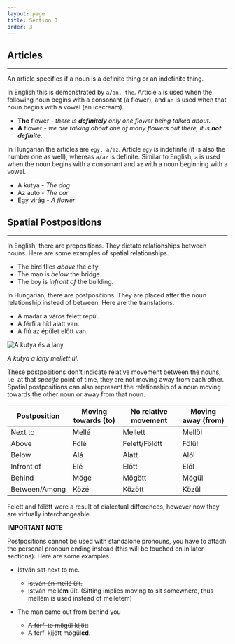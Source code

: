 ```yaml
---
layout: page
title: Section 3
order: 3
---
```


## Articles
---

An article specifies if a noun is a definite thing or an indefinite thing.

In English this is demonstrated by `a/an, the`. Article `a` is used when the following noun begins with a consonant (a flower),
and `an` is used when that noun begins with a vowel (an icecream).

* **The** flower - *there is **definitely** only one flower being talked about.*
* **A** flower - *we are talking about one of many flowers out there, it is **not definite**.*

In Hungarian the articles are `egy, a/az`. Article `egy` is indefinite (it is also the number one as well), whereas `a/az` is definite.
Similar to English, `a` is used when the noun begins with a consonant and `az` with a noun beginning with a vowel.

* A kutya - *The dog*
* Az autó - *The car*
* Egy virág - *A flower*

## Spatial Postpositions
---

In English, there are prepositions. They dictate relationships between nouns. Here are some examples of spatial relationships.

* The bird flies *above* the city.
* The man is *below* the bridge.
* The boy is *infront of* the building.

In Hungarian, there are postpositions. They are placed after the noun relationship instead of between. Here are the translations.

* A madár a város felett repül.
* A férfi a híd alatt van.
* A fiú az épület előtt van.

![A kutya és a lány](https://magyartanulas.github.io/public/ülnek.jpg)

*A kutya a lány mellett ül.*

These postpositions don't indicate relative movement between the nouns, i.e. at that *specifc* point of time, they are not moving away from each other. Spatial postpositions can also represent the relationship of a noun moving towards the other noun or away from that noun.

| Postposition  | Moving towards (to) | No relative movement | Moving away (from) |
|---------------|---------------------|----------------------|--------------------|
| Next to       | Mellé               | Mellett              | Mellől             |
| Above         | Fölé                | Felett/Fölött        | Fölül              |
| Below         | Alá                 | Alatt                | Alól               |
| Infront of    | Elé                 | Előtt                | Elől               |
| Behind        | Mögé                | Mögött               | Mögül              |
| Between/Among | Közé                | Között               | Közül              |

Felett and fölött were a result of dialectual differences, however now they are virtually interchangeable.

**IMPORTANT NOTE**

Postpositions cannot be used with standalone pronouns, you have to attach the personal pronoun ending instead 
(this will be touched on in later sections). Here are some examples.

* István sat next to me.
  * ~~István én mellé ült.~~
  * István mellé**m** ült. (Sitting implies moving to sit somewhere, thus mellém is used instead of melletem)
  
* The man came out from behind you
  * ~~A férfi te mögül kijött~~
  * A férfi kijött mögül**ed**.
